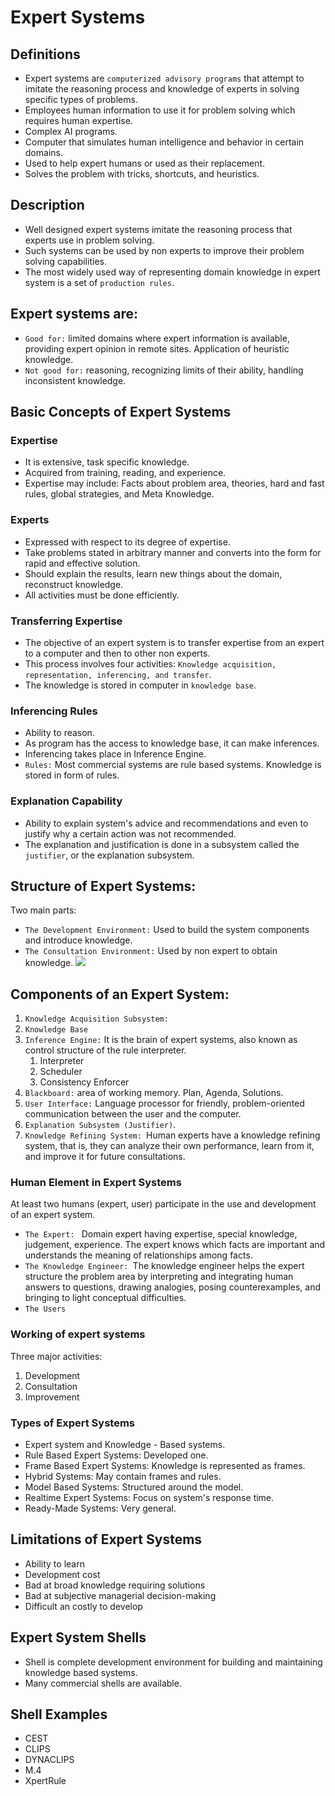 # Expert Systems

## Definitions
- Expert systems are `computerized advisory programs` that attempt to imitate the reasoning process and knowledge of experts in solving specific types of problems.
- Employees human information to use it for problem solving which requires human expertise.
- Complex AI programs.
- Computer that simulates human intelligence and behavior in certain domains.
- Used to help expert humans or used as their replacement.
- Solves the problem with tricks, shortcuts, and heuristics.

## Description
- Well designed expert systems imitate the reasoning process that experts use in problem solving.
- Such systems can be used by non experts to improve their problem solving capabilities.
- The most widely used way of representing domain knowledge in expert system is a set of `production rules`.

## Expert systems are:
- `Good for:` limited domains where expert information is available, providing expert opinion in remote sites. Application of heuristic knowledge.
- `Not good for:` reasoning, recognizing limits of their ability, handling inconsistent knowledge.

## Basic Concepts of Expert Systems
### Expertise
- It is extensive, task specific knowledge.
- Acquired from training, reading, and experience.
- Expertise may include: Facts about problem area, theories, hard and fast rules, global strategies, and Meta Knowledge.

### Experts
- Expressed with respect to its degree of expertise.
- Take problems stated in arbitrary manner and converts into the form for rapid and effective solution.
- Should explain the results, learn new things about the domain, reconstruct knowledge.
- All activities must be done efficiently.

### Transferring Expertise
- The objective of an expert system is to transfer expertise from an expert to a computer and then to other non experts.
- This process involves four activities: `Knowledge acquisition, representation, inferencing, and transfer`.
- The knowledge is stored in computer in `knowledge base`.

### Inferencing Rules
- Ability to reason.
- As program has the access to knowledge base, it can make inferences.
- Inferencing takes place in Inference Engine.
- `Rules:` Most commercial systems are rule based systems. Knowledge is stored in form of rules.

### Explanation Capability
- Ability to explain system's advice and recommendations and even to justify why a certain action was not recommended.
- The explanation and justification is done in a subsystem called the `justifier`, or the explanation subsystem.

## Structure of Expert Systems:
Two main parts:
- `The Development Environment:` Used to build the system components and introduce knowledge.
- `The Consultation Environment:` Used by non expert to obtain knowledge.
![](https://i.imgur.com/c57gLme.png)

## Components of an Expert System:
1) `Knowledge Acquisition Subsystem:`
2) `Knowledge Base`
3) `Inference Engine:` It is the brain of expert systems, also known as control structure of the rule interpreter.
   1) Interpreter
   2) Scheduler
   3) Consistency Enforcer
4) `Blackboard:` area of working memory. Plan, Agenda, Solutions.
5) `User Interface:` Language processor for friendly, problem-oriented communication between the user and the computer.
6) `Explanation Subsystem (Justifier)`.
7) `Knowledge Refining System: `Human experts have a knowledge refining system, that is, they can analyze their own performance, learn from it, and improve it for future consultations.

### Human Element in Expert Systems
At least two humans (expert, user) participate in the use and development of an expert system.
- `The Expert: ` Domain expert having expertise, special knowledge, judgement, experience. The expert knows which facts are important and understands the meaning of relationships among facts.
- `The Knowledge Engineer: `The knowledge engineer helps the expert structure the problem area by interpreting and integrating human answers to questions, drawing analogies, posing counterexamples, and bringing to light conceptual difficulties.
- `The Users`

### Working of expert systems
Three major activities:
1) Development
2) Consultation
3) Improvement
   
### Types of Expert Systems
- Expert system and Knowledge - Based systems.
- Rule Based Expert Systems: Developed one.
- Frame Based Expert Systems: Knowledge is represented as frames.
- Hybrid Systems: May contain frames and rules.
- Model Based Systems: Structured around the model.
- Realtime Expert Systems: Focus on system's response time.
- Ready-Made Systems: Very general.

## Limitations of Expert Systems
- Ability to learn
- Development cost
- Bad at broad knowledge requiring solutions
- Bad at subjective managerial decision-making
- Difficult an costly to develop

## Expert System Shells
- Shell is complete development environment for building and maintaining knowledge based systems.
- Many commercial shells are available.

## Shell Examples
- CEST
- CLIPS
- DYNACLIPS
- M.4
- XpertRule